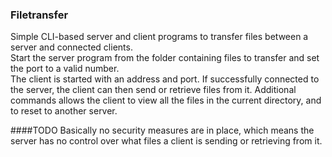 ### Filetransfer
Simple CLI-based server and client programs to transfer files between a server and connected clients.  
Start the server program from the folder containing files to transfer and set the port to a valid number.  
The client is started with an address and port. If successfully connected to the server, the client can then send or retrieve files from it.
Additional commands allows the client to view all the files in the current directory, and to reset to another server.

####TODO
Basically no security measures are in place, which means the server has no control over what files a client is sending or retrieving from it.

